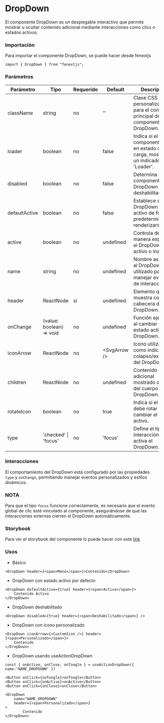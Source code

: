 # DropDown

El componente DropDown es un desplegable interactivo que permite mostrar u ocultar contenido adicional mediante interacciones como clics o estados activos.

### Importación

Para importar el componente DropDown, se puede hacer desde fenextjs

```tsx copy
import { DropDown } from "fenextjs";
```

### Parámetros

| Parámetro     | Tipo                      | Requerido | Default        | Descripcion                                                                          |
| ------------- | ------------------------- | --------- | -------------- | ------------------------------------------------------------------------------------ |
| className     | string                    | no        | ''             | Clase CSS personalizada para el contenedor principal del componente DropDown.        |
| loader        | boolean                   | no        | false          | Indica si el componente está en estado de carga, mostrando un indicador de 'Loader'. |
| disabled      | boolean                   | no        | false          | Determina si el componente DropDown está deshabilitado.                              |
| defaultActive | boolean                   | no        | false          | Establece si el DropDown está activo de forma predeterminada al renderizarse.        |
| active        | boolean                   | no        | undefined      | Controla de manera explícita si el DropDown está activo o inactivo.                  |
| name          | string                    | no        | undefined      | Nombre asignado al DropDown, utilizado para manejar eventos de interacción.          |
| header        | ReactNode                 | sí        | undefined      | Elemento que se muestra como cabecera del DropDown.                                  |
| onChange      | (value: boolean) =\> void | no        | undefined      | Función ejecutada al cambiar el estado activo del DropDown.                          |
| iconArrow     | ReactNode                 | no        | \<SvgArrow /\> | Icono utilizado como indicador de colapso/expansión del DropDown.                    |
| children      | ReactNode                 | no        | undefined      | Contenido adicional mostrado dentro del cuerpo del DropDown.                         |
| rotateIcon    | boolean                   | no        | true           | Indica si el icono debe rotar al cambiar el estado activo.                           |
| type          | 'checked' \| 'focus'      | no        | 'focus'        | Define el tipo de interacción que activa el DropDown.                                |

### Interacciones

El comportamiento del DropDown está configurado por las propiedades `type` y `onChange`, permitiendo manejar eventos personalizados y estilos dinámicos.

### **NOTA**

Para que el tipo `focus` funcione correctamente, es necesario que el evento global de clic esté vinculado al componente, asegurándose de que las interacciones externas cierren el DropDown automáticamente.

### Storybook

Para ver el storybook del componente lo puede hacer con este [link](https://fenextjs-component-storybook.vercel.app/?path=/story/dropdown-dropdown--index)

### Usos

-   Básico

```tsx copy
<DropDown header={<span>Menú</span>}>Contenido</DropDown>
```

-   DropDown con estado activo por defecto

```tsx copy
<DropDown defaultActive={true} header={<span>Activo</span>}>
    Contenido Activo
</DropDown>
```

-   DropDown deshabilitado

```tsx copy
<DropDown disabled={true} header={<span>Deshabilitado</span>} />
```

-   DropDown con icono personalizado

```tsx copy
<DropDown iconArrow={<CustomIcon />} header={<span>Personalizado</span>}>
    Contenido
</DropDown>
```

-   DropDown usando useActionDropDown

```tsx copy
const { onActive, onClose, onToogle } = useActionDropDown({ name:"NAME_DROPDOWN" })

<Button onClick={onToogle}>onToogle</Button>
<Button onClick={onActive}>onActive</Button>
<Button onClick={onClose}>onClose</Button>

<DropDown
    name="NAME_DROPDOWN"
    header={<span>Personalizado</span>}
>
        Contenido
</DropDown>
```
